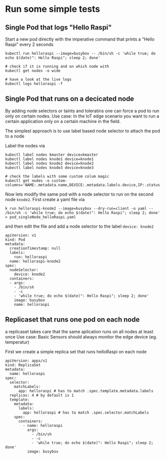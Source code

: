 # Run some simple tests

## Single Pod that logs "Hello Raspi"

Start a new pod directly with the imperative command that prints a "Hello Raspi" every 2 seconds

```
kubectl run helloraspi --image=busybox -- /bin/sh -c 'while true; do echo $(date)": Hello Raspi"; sleep 2; done'

# check if it is running and on which node with
kubectl get nodes -o wide

# have a look at the live logs
kubectl logs helloraspi -f
```

## Single Pod that runs on a decicated node

By adding node selectors or taints and toleratins one can force a pod to run only on certain nodes.
Use case: In the IoT edge scenario you want to run a certain application only on a certain machine in the field.

The simplest approach is to use label based node selector to attach the pod to a node

Label the nodes via

```
kubectl label nodes kmaster device=kmaster
kubectl label nodes knode1 device=knode1
kubectl label nodes knode2 device=knode2
kubectl label nodes knode3 device=knode3

# check the labels with some custom colum magic
kubectl get nodes -o custom-columns='NAME:.metadata.name,DEVICE:.metadata.labels.device,IP:.status.addresses[0].address'
```

Now lets modify the same pod with a node selector to run on the second node `knode2`.
First create a yaml file via

```
k run helloraspi-knode2 --image=busybox --dry-run=client -o yaml -- /bin/sh -c 'while true; do echo $(date)": Hello Raspi"; sleep 2; done' > pod_singleNode_helloRaspi.yaml
```

and then edit the file and add a node selector to the label `device: knode2`

```
apiVersion: v1
kind: Pod
metadata:
  creationTimestamp: null
  labels:
    run: helloraspi
  name: helloraspi-knode2
spec:
  nodeSelector:
    device: knode2
  containers:
  - args:
    - /bin/sh
    - -c
    - 'while true; do echo $(date)": Hello Raspi"; sleep 2; done'
    image: busybox
    name: helloraspi
```

## Replicaset that runs one pod on each node

a replicaset takes care that the same aplication runs on all nodes at least once
Use case: Basic Sensors should always monitor the edge device (eg. temperatur)

First we create a simple replica set that runs helloRaspi on each node

```
apiVersion: apps/v1
kind: ReplicaSet
metadata:
  name: helloraspi
spec:
  selector:
    matchLabels:
      app: helloraspi # has to match .spec.template.metadata.labels
  replicas: 4 # by default is 1
  template:
    metadata:
      labels:
        app: helloraspi # has to match .spec.selector.matchLabels
    spec:
      containers:
        - name: helloraspi
          args:
            - /bin/sh
            - -c
            - 'while true; do echo $(date)": Hello Raspi"; sleep 2; done'
          image: busybox
```
